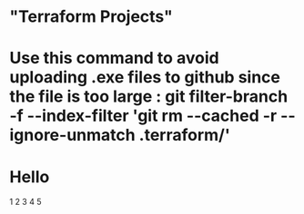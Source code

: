 # "Terraform Projects"

# Use this command to avoid uploading .exe files to github since the file is too large : git filter-branch -f --index-filter 'git rm --cached -r --ignore-unmatch .terraform/'

# Hello
1
2
3
4
5

